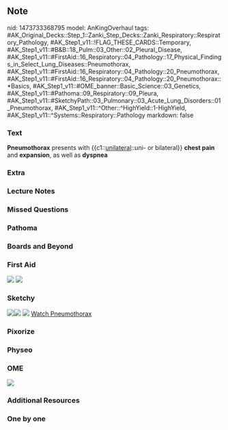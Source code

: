 ## Note
nid: 1473733368795
model: AnKingOverhaul
tags: #AK_Original_Decks::Step_1::Zanki_Step_Decks::Zanki_Respiratory::Respiratory_Pathology, #AK_Step1_v11::!FLAG_THESE_CARDS::Temporary, #AK_Step1_v11::#B&B::18_Pulm::03_Other::02_Pleural_Disease, #AK_Step1_v11::#FirstAid::16_Respiratory::04_Pathology::17_Physical_Findings_in_Select_Lung_Diseases::Pneumothorax, #AK_Step1_v11::#FirstAid::16_Respiratory::04_Pathology::20_Pneumothorax, #AK_Step1_v11::#FirstAid::16_Respiratory::04_Pathology::20_Pneumothorax::*Basics, #AK_Step1_v11::#OME_banner::Basic_Science::03_Genetics, #AK_Step1_v11::#Pathoma::09_Respiratory::09_Pleura, #AK_Step1_v11::#SketchyPath::03_Pulmonary::03_Acute_Lung_Disorders::01_Pneumothorax, #AK_Step1_v11::^Other::^HighYield::1-HighYield, #AK_Step1_v11::^Systems::Respiratory::Pathology
markdown: false

### Text
<div>
  <b>Pneumothorax</b> presents with {{c1::<u>unilateral</u>::uni-
  or bilateral}} <b>chest pain</b> and <b>expansion</b>, as well as
  <b>dyspnea</b>
</div>

### Extra


### Lecture Notes


### Missed Questions


### Pathoma


### Boards and Beyond


### First Aid
<img src="tmp5nsox32y.png"> <img src="tmp_h7NV9.png">

### Sketchy
<img src=
"Screen%20Shot%202019-12-27%20at%201.38.35%20PM.JPG"><img src=
"Screen%20Shot%202019-12-27%20at%201.38.21%20PM.JPG"> <img src=
"Screen%20Shot%202019-12-29%20at%2011.28.23%20AM.JPG"> <a href=
"https://dashboard.sketchy.com/study/medical/courses/medical-pathophysiology/units/medical-pathophysiology-pulmonary/videos/medical-pathophysiology-pulmonary-acute-lung-disorders-pneumothorax?utm_source=anki&utm_medium=partnership&utm_campaign=february_update&utm_content=medical">
Watch Pneumothorax</a>

### Pixorize


### Physeo


### OME
<div class="ome-widget">
  <a href=
  "https://onlinemeded.org/spa/pulmonary-hypertension?ref=anki"><img src="_OME_AnkiFlashcards_Topic_1.png"></a>
</div>

### Additional Resources


### One by one

